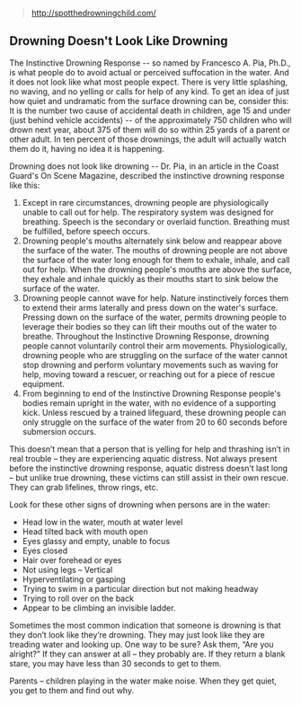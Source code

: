 
> http://spotthedrowningchild.com/

## Drowning Doesn't Look Like Drowning

The Instinctive Drowning Response -- so named by Francesco A. Pia, Ph.D., is what people do to avoid actual or perceived suffocation in the water. And it does not look like what most people expect. There is very little splashing, no waving, and no yelling or calls for help of any kind. To get an idea of just how quiet and undramatic from the surface drowning can be, consider this: It is the number two cause of accidental death in children, age 15 and under (just behind vehicle accidents) -- of the approximately 750 children who will drown next year, about 375 of them will do so within 25 yards of a parent or other adult. In ten percent of those drownings, the adult will actually watch them do it, having no idea it is happening.

Drowning does not look like drowning -- Dr. Pia, in an article in the Coast Guard's On Scene Magazine, described the instinctive drowning response like this:

1. Except in rare circumstances, drowning people are physiologically unable to call out for help. The respiratory system was designed for breathing. Speech is the secondary or overlaid function. Breathing must be fulfilled, before speech occurs.
2. Drowning people's mouths alternately sink below and reappear above the surface of the water. The mouths of drowning people are not above the surface of the water long enough for them to exhale, inhale, and call out for help. When the drowning people's mouths are above the surface, they exhale and inhale quickly as their mouths start to sink below the surface of the water.
3. Drowning people cannot wave for help. Nature instinctively forces them to extend their arms laterally and press down on the water's surface. Pressing down on the surface of the water, permits drowning people to leverage their bodies so they can lift their mouths out of the water to breathe. Throughout the Instinctive Drowning Response, drowning people cannot voluntarily control their arm movements. Physiologically, drowning people who are struggling on the surface of the water cannot stop drowning and perform voluntary movements such as waving for help, moving toward a rescuer, or reaching out for a piece of rescue equipment.
4. From beginning to end of the Instinctive Drowning Response people's bodies remain upright in the water, with no evidence of a supporting kick. Unless rescued by a trained lifeguard, these drowning people can only struggle on the surface of the water from 20 to 60 seconds before submersion occurs.

This doesn’t mean that a person that is yelling for help and thrashing isn’t in real trouble – they are experiencing aquatic distress. Not always present before the instinctive drowning response, aquatic distress doesn’t last long – but unlike true drowning, these victims can still assist in their own rescue. They can grab lifelines, throw rings, etc.

Look for these other signs of drowning when persons are in the water:

- Head low in the water, mouth at water level
- Head tilted back with mouth open
- Eyes glassy and empty, unable to focus
- Eyes closed
- Hair over forehead or eyes
- Not using legs – Vertical
- Hyperventilating or gasping
- Trying to swim in a particular direction but not making headway
- Trying to roll over on the back
- Appear to be climbing an invisible ladder.

Sometimes the most common indication that someone is drowning is that they don’t look like they’re drowning. They may just look like they are treading water and looking up. One way to be sure? Ask them, “Are you alright?” If they can answer at all – they probably are. If they return a blank stare, you may have less than 30 seconds to get to them.

Parents – children playing in the water make noise. When they get quiet, you get to them and find out why.

